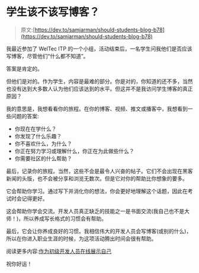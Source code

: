 # 学生该不该写博客？

> 原文:[https://dev.to/samjarman/should-students-blog-b78](https://dev.to/samjarman/should-students-blog-b78)

我最近参加了 WelTec ITP 的一个小组，活动结束后，一名学生问我他们是否应该写博客，尽管他们“什么都不知道”。

答案是肯定的。

但他们是对的。作为学生，内容是最难的部分。你是对的，你知道的还不多，当然也没有达到大多数人认为他们应该达到的水平。但这并不是我访问学生博客的真正原因？

我的意思是，我想看看你的旅程。在你的博客、视频、推文或播客中，我想看到一些问题的答案:

*   你现在在学什么？
*   你发现了什么乐趣？
*   你不喜欢什么，为什么？
*   你正在努力学习或理解什么，你正在为此做些什么？
*   你需要社区的什么帮助？

最后，记录你的旅程。当然，这些不会是最令人兴奋的帖子。它们不会出现在黑客新闻的头版，也不会被分享和浏览无数次。但是它对你的帮助比你想象的要多。

它会帮助你学习。通过写下并消化你的想法，你会更好地理解这个话题，因此在考试时会记得更好。

这会帮助你学会交流。开发人员真正缺乏的技能之一是书面交流(我自己也不是大师！)，所以养成写长格式的习惯会有帮助。

最后，它会让你养成良好的习惯。我相信伟大的开发人员会写博客(或别的什么)，所以在你进入职业生涯的时候，为这项活动腾出时间会很有帮助。

阅读更多内容:[作为初级开发人员在线展示自己](https://www.samjarman.co.nz/blog/online-presence)

祝你好运！